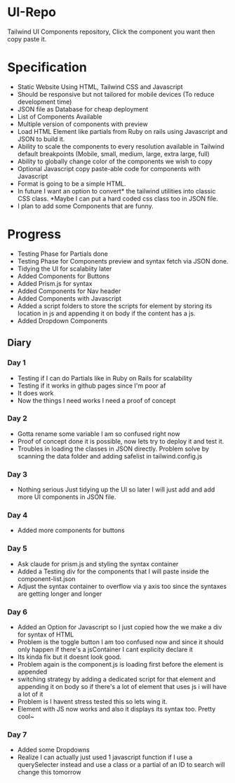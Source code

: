 # UI-Repo
Tailwind UI Components repository, Click the component you want then copy paste it.

# Specification
- Static Website Using HTML, Tailwind CSS and Javascript
- Should be responsive but not tailored for mobile devices (To reduce development time)
- JSON file as Database for cheap deployment
- List of Components Available
- Multiple version of components with preview
- Load HTML Element like partials from Ruby on rails using Javascript and JSON to build it.
- Ability to scale the components to every resolution available in Tailwind default breakpoints (Mobile, small, medium, large, extra large, full)
- Ability to globally change color of the components we wish to copy
- Optional Javascript copy paste-able code for components with Javascript
- Format is going to be a simple HTML.
- In future I want an option to convert* the tailwind utilities into classic CSS class. *Maybe I can put a hard coded css class too in JSON file.
- I plan to add some Components that are funny.

# Progress
- Testing Phase for Partials done
- Testing Phase for Components preview and syntax fetch via JSON done.
- Tidying the UI for scalabiity later
- Added Components for Buttons
- Added Prism.js for syntax
- Added Components for Nav header
- Added Components with Javascript
- Added a script folders to store the scripts for element by storing its location in js and appending it on body if the content has a js.
- Added Dropdown Components

## Diary
### Day 1
- Testing if I can do Partials like in Ruby on Rails for scalability
- Testing if it works in github pages since I'm poor af
- It does work
- Now the things I need works I need a proof of concept
### Day 2
- Gotta rename some variable I am so confused right now
- Proof of concept done it is possible, now lets try to deploy it and test it.
- Troubles in loading the classes in JSON directly. Problem solve by scanning the data folder and adding safelist in tailwind.config.js
### Day 3
- Nothing serious Just tidying up the UI so later I will just add and add more UI components in JSON file.
### Day 4
- Added more components for buttons
### Day 5
- Ask claude for prism.js and styling the syntax container
- Added a Testing div for the components that I will paste inside the component-list.json
- Adjust the syntax container to overflow via y axis too since the syntaxes are getting longer and longer
### Day 6
- Added an Option for Javascript so I just copied how the we make a div for syntax of HTML
- Problem is the toggle button I am too confused now and since it should only happen if there's a jsContainer I cant explicity declare it
- Its kinda fix but it doesnt look good.
- Problem again is the component.js is loading first before the element is appended
- switching strategy by adding a dedicated script for that element and appending it on body so if there's a lot of element that uses js i will have a lot of it
- Problem is I havent stress tested this so lets wing it.
- Element with JS now works and also it displays its syntax too. Pretty cool~
### Day 7
- Added some Dropdowns
- Realize I can actually just used 1 javascript function if I use a querySelecter instead and use a class or a partial of an ID to search will change this tomorrow